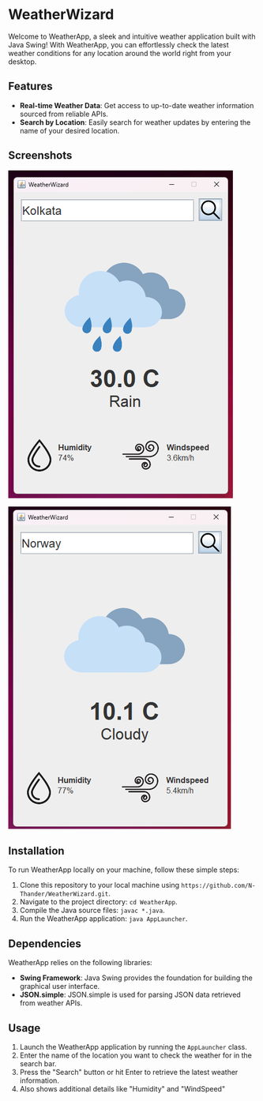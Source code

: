# WeatherWizard

Welcome to WeatherApp, a sleek and intuitive weather application built with Java Swing! With WeatherApp, you can effortlessly check the latest weather conditions for any location around the world right from your desktop.

## Features

- **Real-time Weather Data**: Get access to up-to-date weather information sourced from reliable APIs.
- **Search by Location**: Easily search for weather updates by entering the name of your desired location.

## Screenshots

![Screenshot 1](screenshots/screenshot1.png)


![Screenshot 2](screenshots/screenshot2.png)

## Installation

To run WeatherApp locally on your machine, follow these simple steps:

1. Clone this repository to your local machine using `https://github.com/N-Thander/WeatherWizard.git`.
2. Navigate to the project directory: `cd WeatherApp`.
3. Compile the Java source files: `javac *.java`.
4. Run the WeatherApp application: `java AppLauncher`.

## Dependencies

WeatherApp relies on the following libraries:

- **Swing Framework**: Java Swing provides the foundation for building the graphical user interface.
- **JSON.simple**: JSON.simple is used for parsing JSON data retrieved from weather APIs.

## Usage

1. Launch the WeatherApp application by running the `AppLauncher` class.
2. Enter the name of the location you want to check the weather for in the search bar.
3. Press the "Search" button or hit Enter to retrieve the latest weather information.
4. Also shows additional details like "Humidity" and "WindSpeed"


